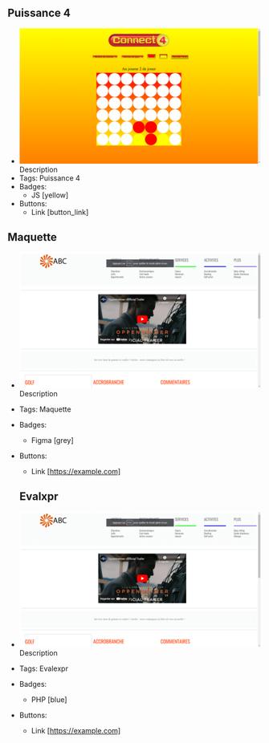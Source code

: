 ## Puissance 4

- ![600x200](../puissance4.png)
Description
- Tags: Puissance 4
- Badges:
  - JS [yellow]
- Buttons:
  - Link [button_link]

## Maquette

- ![600x200](../maquette.png)
Description
- Tags: Maquette
- Badges:
  - Figma [grey]
- Buttons:

  - Link [https://example.com]

  ## Evalxpr

- ![600x200](../maquette.png)
Description
- Tags: Evalexpr
- Badges:
  - PHP [blue]
- Buttons:
  - Link [https://example.com]

